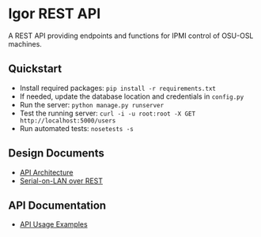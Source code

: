 Igor REST API
=============

A REST API providing endpoints and functions for IPMI control of OSU-OSL machines.

## Quickstart

   * Install required packages: `pip install -r requirements.txt`
   * If needed, update the database location and credentials in `config.py`
   * Run the server: `python manage.py runserver`
   * Test the running server: `curl -i -u root:root -X GET http://localhost:5000/users`
   * Run automated tests: `nosetests -s`

## Design Documents

   * [API Architecture](https://github.com/emaadmanzoor/igor-rest-api/blob/master/docs/API.md)
   * [Serial-on-LAN over REST](https://github.com/emaadmanzoor/igor-rest-api/blob/master/docs/API.md)
   
## API Documentation

   * [API Usage Examples](https://github.com/emaadmanzoor/igor-rest-api/blob/master/docs/EXAMPLES.md)
